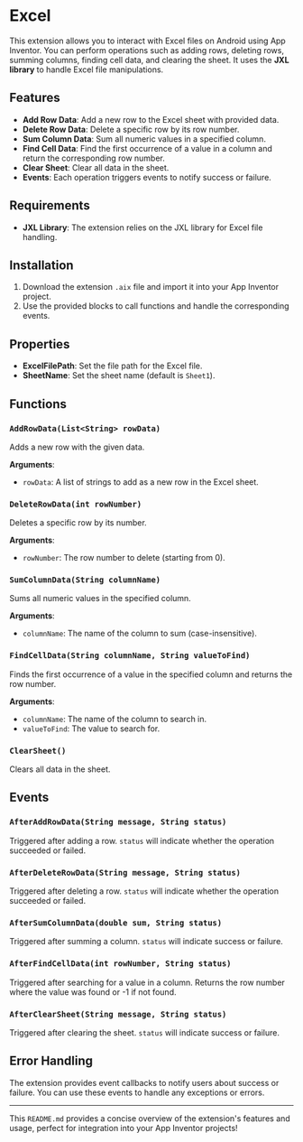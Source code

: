 # Excel

This extension allows you to interact with Excel files on Android using App Inventor. You can perform operations such as adding rows, deleting rows, summing columns, finding cell data, and clearing the sheet. It uses the **JXL library** to handle Excel file manipulations.

## Features

- **Add Row Data**: Add a new row to the Excel sheet with provided data.
- **Delete Row Data**: Delete a specific row by its row number.
- **Sum Column Data**: Sum all numeric values in a specified column.
- **Find Cell Data**: Find the first occurrence of a value in a column and return the corresponding row number.
- **Clear Sheet**: Clear all data in the sheet.
- **Events**: Each operation triggers events to notify success or failure.

## Requirements

- **JXL Library**: The extension relies on the JXL library for Excel file handling.

## Installation

1. Download the extension `.aix` file and import it into your App Inventor project.
2. Use the provided blocks to call functions and handle the corresponding events.

## Properties

- **ExcelFilePath**: Set the file path for the Excel file.
- **SheetName**: Set the sheet name (default is `Sheet1`).

## Functions

### `AddRowData(List<String> rowData)`
Adds a new row with the given data.

**Arguments**:
- `rowData`: A list of strings to add as a new row in the Excel sheet.

### `DeleteRowData(int rowNumber)`
Deletes a specific row by its number.

**Arguments**:
- `rowNumber`: The row number to delete (starting from 0).

### `SumColumnData(String columnName)`
Sums all numeric values in the specified column.

**Arguments**:
- `columnName`: The name of the column to sum (case-insensitive).

### `FindCellData(String columnName, String valueToFind)`
Finds the first occurrence of a value in the specified column and returns the row number.

**Arguments**:
- `columnName`: The name of the column to search in.
- `valueToFind`: The value to search for.

### `ClearSheet()`
Clears all data in the sheet.

## Events

### `AfterAddRowData(String message, String status)`
Triggered after adding a row. `status` will indicate whether the operation succeeded or failed.

### `AfterDeleteRowData(String message, String status)`
Triggered after deleting a row. `status` will indicate whether the operation succeeded or failed.

### `AfterSumColumnData(double sum, String status)`
Triggered after summing a column. `status` will indicate success or failure.

### `AfterFindCellData(int rowNumber, String status)`
Triggered after searching for a value in a column. Returns the row number where the value was found or -1 if not found.

### `AfterClearSheet(String message, String status)`
Triggered after clearing the sheet. `status` will indicate success or failure.

## Error Handling

The extension provides event callbacks to notify users about success or failure. You can use these events to handle any exceptions or errors.

---

This `README.md` provides a concise overview of the extension's features and usage, perfect for integration into your App Inventor projects!
